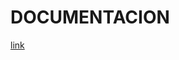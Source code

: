 # DOCUMENTACION

[link](https://docs.google.com/document/d/1XyllzUFDH2uUO7kJAUeUyvUgxtH5W0wxN6wIPSUNYBQ/edit?tab=t.0)
